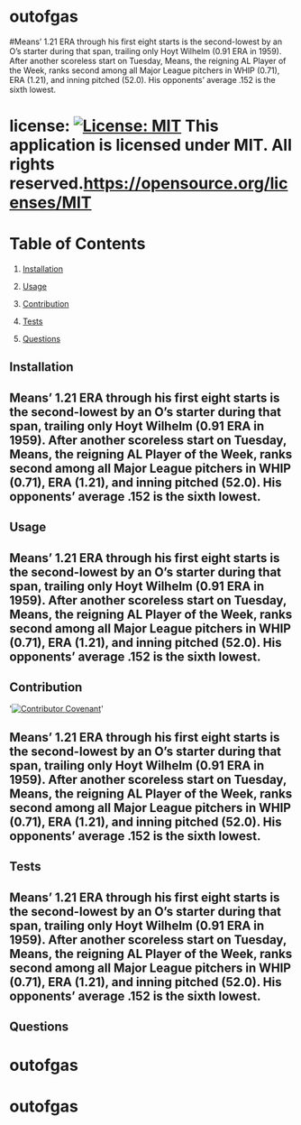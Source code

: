 # outofgas
  #Means’ 1.21 ERA through his first eight starts is the second-lowest by an O’s starter during that span, trailing only Hoyt Wilhelm (0.91 ERA in 1959). After another scoreless start on Tuesday, Means, the reigning AL Player of the Week, ranks second among all Major League pitchers in WHIP (0.71), ERA (1.21), and inning pitched (52.0). His opponents’ average .152 is the sixth lowest.
  
  # license: [![License: MIT](https://img.shields.io/badge/License-MIT-yellow.svg)](https://opensource.org/licenses/MIT) This application is licensed under MIT. All rights reserved.https://opensource.org/licenses/MIT
  

  # Table of Contents

  1. [Installation](#installation)

  2. [Usage](#usage)

  3. [Contribution](#contribution)

  4. [Tests](#tests)

  5. [Questions](#questions)

  

  ## Installation
  ## <a name="installation">Means’ 1.21 ERA through his first eight starts is the second-lowest by an O’s starter during that span, trailing only Hoyt Wilhelm (0.91 ERA in 1959). After another scoreless start on Tuesday, Means, the reigning AL Player of the Week, ranks second among all Major League pitchers in WHIP (0.71), ERA (1.21), and inning pitched (52.0). His opponents’ average .152 is the sixth lowest.</a>

  ## Usage
  ## <a name="usage">Means’ 1.21 ERA through his first eight starts is the second-lowest by an O’s starter during that span, trailing only Hoyt Wilhelm (0.91 ERA in 1959). After another scoreless start on Tuesday, Means, the reigning AL Player of the Week, ranks second among all Major League pitchers in WHIP (0.71), ERA (1.21), and inning pitched (52.0). His opponents’ average .152 is the sixth lowest.</a>

  ## Contribution
  '[![Contributor Covenant](https://img.shields.io/badge/Contributor%20Covenant-2.0-4baaaa.svg)](code_of_conduct.md)'
  ## <a name="contribution">Means’ 1.21 ERA through his first eight starts is the second-lowest by an O’s starter during that span, trailing only Hoyt Wilhelm (0.91 ERA in 1959). After another scoreless start on Tuesday, Means, the reigning AL Player of the Week, ranks second among all Major League pitchers in WHIP (0.71), ERA (1.21), and inning pitched (52.0). His opponents’ average .152 is the sixth lowest.</a>
  

  ## Tests
  ## <a name="tests">Means’ 1.21 ERA through his first eight starts is the second-lowest by an O’s starter during that span, trailing only Hoyt Wilhelm (0.91 ERA in 1959). After another scoreless start on Tuesday, Means, the reigning AL Player of the Week, ranks second among all Major League pitchers in WHIP (0.71), ERA (1.21), and inning pitched (52.0). His opponents’ average .152 is the sixth lowest.</a>

  ## Questions
  # <a name = "email">outofgas</a>
  # <a name = "questions">outofgas</a>
 

  

